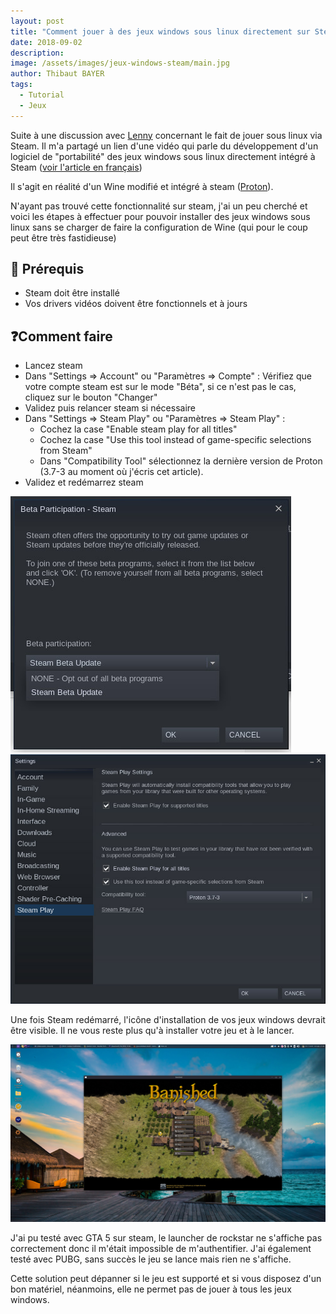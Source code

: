 ```yaml
---
layout: post
title: "Comment jouer à des jeux windows sous linux directement sur Steam"
date: 2018-09-02
description: 
image: /assets/images/jeux-windows-steam/main.jpg
author: Thibaut BAYER
tags: 
  - Tutorial
  - Jeux
---
```

Suite à une discussion avec [Lenny](https://twitter.com/L_nny_) concernant le fait de jouer sous linux via Steam. Il m'a partagé un lien d'une vidéo qui parle du développement d'un logiciel de "portabilité" des jeux windows sous linux directement intégré à Steam ([voir l'article en français](https://www.clubic.com/jeu-video/actualite-844949-valve-solution-jouer-jeux-steam-linux.html))

Il s'agit en réalité d'un Wine modifié et intégré à steam ([Proton](https://github.com/ValveSoftware/Proton)).

N'ayant pas trouvé cette fonctionnalité sur steam, j'ai un peu cherché et voici les étapes à effectuer pour pouvoir installer des jeux windows sous linux sans se charger de faire la configuration de Wine (qui pour le coup peut être très fastidieuse)

## 🏁 Prérequis 
- Steam doit être installé
- Vos drivers vidéos doivent être fonctionnels et à jours

## ❓Comment faire
- Lancez steam
- Dans "Settings => Account" ou "Paramètres => Compte" : Vérifiez que votre compte steam est sur le mode "Béta", si ce n'est pas le cas, cliquez sur le bouton "Changer"
- Validez puis relancer steam si nécessaire
- Dans "Settings => Steam Play" ou "Paramètres => Steam Play" : 
  - Cochez la case "Enable steam play for all titles"
  - Cochez la case "Use this tool instead of game-specific selections from Steam"
  - Dans "Compatibility Tool" sélectionnez la dernière version de Proton (3.7-3 au moment où j'écris cet article).
- Validez et redémarrez steam

![](/assets/images/jeux-windows-steam/01.jpg)
![](/assets/images/jeux-windows-steam/02.jpg)


Une fois Steam redémarré, l'icône d'installation de vos jeux windows devrait être visible. Il ne vous reste plus qu'à installer votre jeu et à le lancer.

![](/assets/images/jeux-windows-steam/03.jpg)

J'ai pu testé avec GTA 5 sur steam, le launcher de rockstar ne s'affiche pas correctement donc il m'était impossible de m'authentifier.
J'ai également testé avec PUBG, sans succès le jeu se lance mais rien ne s'affiche.

Cette solution peut dépanner si le jeu est supporté et si vous disposez d'un bon matériel, néanmoins, elle ne permet pas de jouer à tous les jeux windows.
